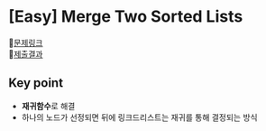 # [Easy] Merge Two Sorted Lists
📍[문제링크](https://leetcode.com/problems/merge-two-sorted-lists/)\
📍[제출결과](https://leetcode.com/problems/merge-two-sorted-lists/submissions/1023105312/)

## Key point
- **재귀함수**로 해결
- 하나의 노드가 선정되면 뒤에 링크드리스트는 재귀를 통해 결정되는 방식
